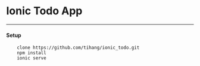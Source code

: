 # Ionic Todo App

---

#### Setup

```shell
    clone https://github.com/tihang/ionic_todo.git
    npm install
    ionic serve
```
